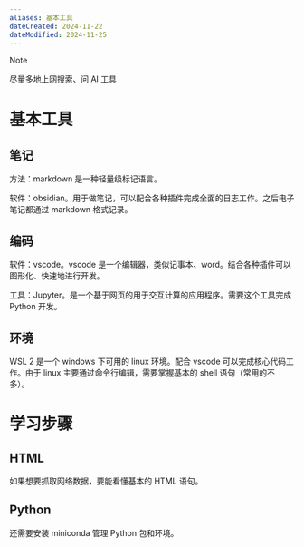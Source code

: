 ```yaml
---
aliases: 基本工具
dateCreated: 2024-11-22
dateModified: 2024-11-25
---
```


> [!note]
> 尽量多地上网搜索、问 AI 工具

# 基本工具
## 笔记

方法：markdown 是一种轻量级标记语言。

软件：obsidian。用于做笔记，可以配合各种插件完成全面的日志工作。之后电子笔记都通过 markdown 格式记录。

## 编码

软件：vscode。vscode 是一个编辑器，类似记事本、word。结合各种插件可以图形化、快速地进行开发。

工具：Jupyter。是一个基于网页的用于交互计算的应用程序。需要这个工具完成 Python 开发。

## 环境
WSL 2 是一个 windows 下可用的 linux 环境。配合 vscode 可以完成核心代码工作。由于 linux 主要通过命令行编辑，需要掌握基本的 shell 语句（常用的不多）。

# 学习步骤

## HTML
如果想要抓取网络数据，要能看懂基本的 HTML 语句。

## Python
还需要安装 miniconda 管理 Python 包和环境。

